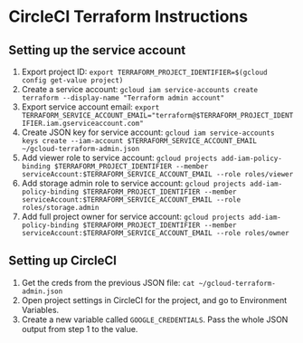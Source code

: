 # CircleCI Terraform Instructions

## Setting up the service account

1. Export project ID: `export TERRAFORM_PROJECT_IDENTIFIER=$(gcloud config get-value project)`
2. Create a service account: `gcloud iam service-accounts create terraform --display-name "Terraform admin account"`
3. Export service account email: `export TERRAFORM_SERVICE_ACCOUNT_EMAIL="terraform@$TERRAFORM_PROJECT_IDENTIFIER.iam.gserviceaccount.com"`
4. Create JSON key for service account: `gcloud iam service-accounts keys create --iam-account $TERRAFORM_SERVICE_ACCOUNT_EMAIL ~/gcloud-terraform-admin.json`
5. Add viewer role to service account: `gcloud projects add-iam-policy-binding $TERRAFORM_PROJECT_IDENTIFIER --member serviceAccount:$TERRAFORM_SERVICE_ACCOUNT_EMAIL --role roles/viewer`
6. Add storage admin role to service account: `gcloud projects add-iam-policy-binding $TERRAFORM_PROJECT_IDENTIFIER --member serviceAccount:$TERRAFORM_SERVICE_ACCOUNT_EMAIL --role roles/storage.admin`
7. Add full project owner for service account: `gcloud projects add-iam-policy-binding $TERRAFORM_PROJECT_IDENTIFIER --member serviceAccount:$TERRAFORM_SERVICE_ACCOUNT_EMAIL --role roles/owner`

## Setting up CircleCI

1. Get the creds from the previous JSON file: `cat ~/gcloud-terraform-admin.json`
2. Open project settings in CircleCI for the project, and go to Environment Variables.
3. Create a new variable called `GOOGLE_CREDENTIALS`. Pass the whole JSON output from step 1 to the value.
